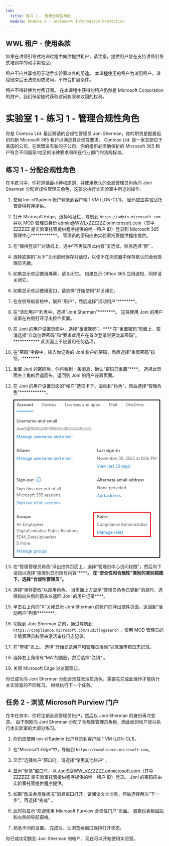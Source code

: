 ```yaml
---
lab:
  title: 练习 1 - 管理合规性角色
  module: Module 1 - Implement Information Protection
---
```

## WWL 租户 - 使用条款

如果在讲师引导式培训过程中向你提供租户，请注意，提供租户旨在支持讲师引导式培训中的动手实验室。

租户不应共享或用于动手实验室以外的用途。 本课程使用的租户为试用租户，课程结束后无法使用或访问，不符合扩展条件。

租户不得转换为付费订阅。 在本课程中获得的租户仍然是 Microsoft Corporation 的财产，我们保留随时获取访问权限和收回的权利。

# 实验室 1 - 练习 1 - 管理合规性角色

你是 Contoso Ltd. 最近聘请的合规性管理员 Joni Sherman，你的职责是配置组织的新 Microsoft 365 租户以满足其合规性要求。 Contoso Ltd. 是一家总部位于美国的公司，在欧盟设有新的子公司，你的组织必须确保新的 Microsoft 365 租户符合不同国家/地区的法律要求和所在行业部门的法规标准。

## 练习 1 - 分配合规性角色

在本练习中，你将遵循最小特权原则，并使用默认的全局管理员角色向 Joni Sherman 分配合规性管理员角色，这要求执行本实验室中所述的操作。

1. 使用 lon-cl1\admin 帐户登录到客户端 1 VM (LON-CL1)。 密码应由实验室托管提供程序提供。

1. 打开 Microsoft Edge，选择地址栏，导航到 `https://admin.microsoft.com` 并以 MOD 管理员身份 admin@WWLxZZZZZZ.onmicrosoft.com（其中 ZZZZZZ 是实验室托管提供程序提供的唯一租户 ID）登录到 Microsoft 365 管理中心************。 管理员的密码应由实验室托管提供程序提供。

1. 在“保持登录?”对话框上，选中“不再显示此内容”复选框，然后选择“否”  。

1. 选择底部的“从不”关闭密码保存对话框，以便不在浏览器中保存默认的全局管理员凭据。

1. 如果显示欢迎使用屏幕，请关闭它。 如果显示 Office 365 应用通知，同样请关闭它。

1. 如果显示欢迎使用窗口，请选择“开始使用”并关闭它。

1. 在左侧导航窗格中，展开“用户”，然后选择“活动用户”********。

1. 在“活动用户”列表中，选择“Joni Sherman”********。 这将使用 Joni 的用户设置在右侧打开浮出控件页面。

1. 在 Joni 的用户设置页面中，选择“重置密码”。**** 在“重置密码”页面上，取消选择“自动创建密码”和“要求此用户在首次登录时更改其密码”。************ 此页面上不应启用任何选项。

1. 在“密码”字段中，输入你记得的 Joni 帐户的密码，然后选择“重置密码”按钮。********

1. 重置 Joni 的密码后，你将看到一条消息，确认“密码已重置”****。 选择此页面左上角的后退箭头，返回到 Joni 的用户设置页面。

1. 在 Joni 的用户设置页面的“帐户”选项卡下，滚动到“角色”，然后选择“管理角色”************。

      ![“管理角色”选项的屏幕截图](../Media/ManageRoles.png)

1. 在“管理管理员角色”浮出控件页面上，选择“管理员中心访问权限”，然后向下滚动以选择“按类别显示所有内容”************。 在“安全性和合规性”类别的类别视图下，选择“合规性管理员”。********

1. 选择“保存更改”以应用角色。 当页面上方显示“管理员角色已更新”消息时，选择指向左侧的箭头以返回 Joni 的用户记录****。

1. 单击右上角的“X”关闭显示 Joni Sherman 的帐户的浮出控件页面，返回到“活动用户”列表********。

1. 切换到 Joni Sherman 之前，通过导航到 `https://compliance.microsoft.com/auditlogsearch` ，使用 MOD 管理员的全局管理员权限来激活审核日志记录。

1. 在“审核”页上。 选择“开始记录用户和管理员活动”以激活审核日志记录。

1. 选择右上角带有“MA”的圆圈，然后选择“注销” 。

1. 关闭 Microsoft Edge 浏览器窗口。

你已成功向 Joni Sherman 分配合规性管理员角色，需要先完成此操作才能执行本实验室的不同练习。 继续执行下一个任务。

## 任务 2 - 浏览 Microsoft Purview 门户

在本任务中，你将注销全局管理员帐户，然后以 Joni Sherman 的身份再次登录。 由于刚刚向 Joni Sherman 分配了合规性管理员角色，因此她的帐户足以执行本实验室的大部分练习。

1. 你仍应使用 lon-cl1\admin 帐户登录到客户端 1 VM (LON-CL1)。

1. 在“Microsoft Edge”中，导航到 `https://compliance.microsoft.com`。

1. 显示“选择帐户”窗口时，请选择“使用其他帐户” 。

1. 显示“登录”窗口时，以 JoniS@WWLxZZZZZZ.onmicrosoft.com（其中 ZZZZZZ 是实验室托管提供程序提供的唯一租户 ID）登录。  Joni 的密码应由实验室托管提供程序提供。

1. 如果“改进合规性状况”消息窗口打开，请阅读文本消息，然后选择两次“下一步”，再选择“完成”  。

1. 此时将显示“欢迎使用 Microsoft Purview 合规性门户”页面。 调查仪表板磁贴和左侧的导航窗格。

1. 熟悉不同的设置。 完成后，让浏览器窗口保持打开状态。

你已成功切换到 Joni Sherman 的帐户，现在可以开始使用实验室。
